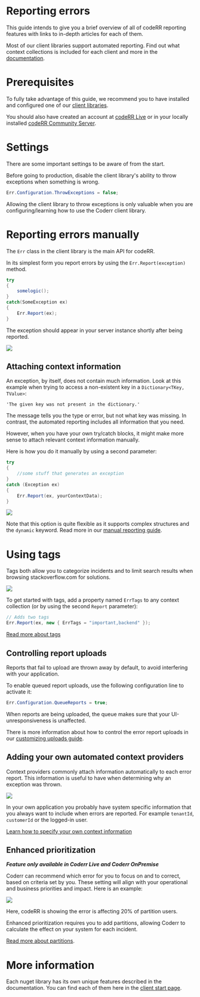 Reporting errors
================

This guide intends to give you a brief overview of all of codeRR reporting features with links to in-depth articles for each of them.

Most of our client libraries support automated reporting. Find out what context collections is included for each client and more in the [documentation](client/index.md).


# Prerequisites

To fully take advantage of this guide, we recommend you to have installed and configured one of our [client libraries](client/index.md).

You should also have created an account at [codeRR Live](https://app.coderrapp.com) or in your locally installed [codeRR Community Server](server/installation.md).

# Settings

There are some important settings to be aware of from the start. 

Before going to production, disable the client library's ability to throw exceptions when something is wrong. 

```csharp
Err.Configuration.ThrowExceptions = false;
```

Allowing the client library to throw exceptions is only valuable when you are configuring/learning how to use the Coderr client library.

# Reporting errors manually

The `Err` class in the client library is the main API for codeRR. 

In its simplest form you report errors by using the `Err.Report(exception)` method.

```csharp
try
{
    somelogic();
}
catch(SomeException ex)
{
	Err.Report(ex);
}
```

The exception should appear in your server instance shortly after being reported.

![](client/screenshot.png)


## Attaching context information

An exception, by itself, does not contain much information. Look at this example when trying to access a non-existent key in a `Dictionary<TKey, TValue>`:

`'The given key was not present in the dictionary.'`

The message tells you the type or error, but not what key was missing. In contrast, the automated reporting includes all information that you need.

However, when you have your own try/catch blocks, it might make more sense to attach relevant context information manually.

Here is how you do it manually by using a second parameter:

```csharp
try
{
    //some stuff that generates an exception
}
catch (Exception ex)
{
    Err.Report(ex, yourContextData);
}
```

![](client/anonymous-object.png)

Note that this option is quite flexible as it supports complex structures and the `dynamic` keyword. Read more in our [manual reporting guide](client/manual-reporting.md).

# Using tags

Tags both allow you to categorize incidents and to limit search results when browsing stackoverflow.com for solutions.

![](client/tags-ui.png)

To get started with tags, add a property named `ErrTags` to any context collection (or by using the second `Report` parameter):

```csharp
// Adds two tags
Err.Report(ex, new { ErrTags = "important,backend" });
```

[Read more about tags](client/tags)


## Controlling report uploads

Reports that fail to upload are thrown away by default, to avoid interfering with your application. 

To enable queued report uploads, use the following configuration line to activate it:

```csharp
Err.Configuration.QueueReports = true;
```

When reports are being uploaded, the queue makes sure that your UI-unresponsiveness is unaffected.

There is more information about how to control the error report uploads in our [customizing uploads guide](client/customize-uploads.md).

## Adding your own automated context providers

Context providers commonly attach information automatically to each error report. This information is useful to have when determining why an exception was thrown.

![](client/context-info.png)

In your own application you probably have system specific information that you always want to include when errors are reported. For example `tenantId`,  `customerId` or the logged-in user.

[Learn how to specify your own context information](client/context-provider.md)


## Enhanced prioritization

***Feature only available in Coderr Live and Coderr OnPremise***

Coderr can recommend which error for you to focus on and to correct, based on criteria set by you. These setting will align with your operational and business priorities and impact. Here is an example:

![](client/partition-ui.png)

Here, codeRR is showing the error is affecting 20% of partition users.

Enhanced prioritization requires you to add partitions, allowing Coderr to calculate the effect on your system for each incident.

[Read more about partitions](client/partitions.md).

# More information

Each nuget library has its own unique features described in the documentation. You can find each of them here in the [client start page](client/index.md).

